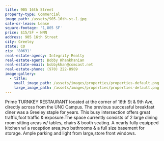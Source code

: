 ```yaml
---
title: 905 16th Street
property-type: Commercial
image_path: /assets/905-16th-st-1.jpg
sale-or-lease: Lease
square-footage: '1,805 SF'
price: $15/SF + NNN
address: 905 16th Street
city: Greeley
state: CO
zip: '80631'
real-estate-agency: Integrity Realty
real-estate-agent: Bobby Khankhanian
real-estate-email: bobbykhan@comcast.net
real-estate-phone: (970) 222-8909
image-gallery:
  - title:
    small_image_path: /assets/images/properties/properties-default.png
    large_image_path: /assets/images/properties/properties-default.png
---
```


Prime TURNKEY RESTAURANT located at the corner of 16th St & 9th Ave, directly across from the UNC Campus. The previous successful breakfast diner was a Greeley staple for years. This busy intersection offers great traffic,foot traffic & exposure.The space currently consists of 2 large dining room sitting areas w/ tables, chairs & booth seating. A nearly fully equipped kitchen w/ a reception area,two bathrooms & a full size basement for storage. Ample parking and light from large,store front windows.&nbsp;